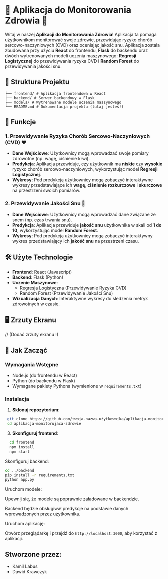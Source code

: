 # 🏥 Aplikacja do Monitorowania Zdrowia 🛌

Witaj w naszej **Aplikacji do Monitorowania Zdrowia**! Aplikacja ta pomaga użytkownikom monitorować swoje zdrowie, przewidując ryzyko chorób sercowo-naczyniowych (CVD) oraz oceniając jakość snu. Aplikacja została zbudowana przy użyciu **React** do frontendu, **Flask** do backendu oraz dwóch wytrenowanych modeli uczenia maszynowego: **Regresji Logistycznej** do przewidywania ryzyka CVD i **Random Forest** do przewidywania jakości snu.

## 📂 Struktura Projektu

```
├── frontend/ # Aplikacja frontendowa w React
├── backend/ # Serwer backendowy w Flask
├── models/ # Wytrenowane modele uczenia maszynowego
└── README.md # Dokumentacja projektu (tutaj jesteś!)
```

## 🚀 Funkcje

### 1. Przewidywanie Ryzyka Chorób Sercowo-Naczyniowych (CVD) ❤️

- **Dane Wejściowe**: Użytkownicy mogą wprowadzać swoje pomiary zdrowotne (np. wagę, ciśnienie krwi).
- **Predykcja**: Aplikacja przewiduje, czy użytkownik ma **niskie** czy **wysokie** ryzyko chorób sercowo-naczyniowych, wykorzystując model **Regresji Logistycznej**.
- **Wykresy**: Pod predykcją użytkownicy mogą zobaczyć interaktywne wykresy przedstawiające ich **wagę**, **ciśnienie rozkurczowe** i **skurczowe** na przestrzeni swoich pomiarów.

### 2. Przewidywanie Jakości Snu 🌙

- **Dane Wejściowe**: Użytkownicy mogą wprowadzać dane związane ze snem (np. czas trwania snu).
- **Predykcja**: Aplikacja przewiduje **jakość snu** użytkownika w skali od **1 do 10**, wykorzystując model **Random Forest**.
- **Wykresy**: Pod predykcją użytkownicy mogą zobaczyć interaktywny wykres przedstawiający ich **jakość snu** na przestrzeni czasu.

## 🛠️ Użyte Technologie

- **Frontend**: React (Javascript)
- **Backend**: Flask (Python)
- **Uczenie Maszynowe**:
  - Regresja Logistyczna (Przewidywanie Ryzyka CVD)
  - Random Forest (Przewidywanie Jakości Snu)
- **Wizualizacja Danych**: Interaktywne wykresy do śledzenia metryk zdrowotnych w czasie.

## 🖥️ Zrzuty Ekranu

// (Dodać zrzuty ekranu !)

## 🚀 Jak Zacząć

### Wymagania Wstępne

- Node.js (do frontendu w React)
- Python (do backendu w Flask)
- Wymagane pakiety Pythona (wymienione w `requirements.txt`)

### Instalacja

1. **Sklonuj repozytorium**:
  ```bash
   git clone https://github.com/twoja-nazwa-użytkownika/aplikacja-monitorujaca-zdrowie.git
   cd aplikacja-monitorujaca-zdrowie
   ```

3. **Skonfiguruj frontend**:
  ```bash
    cd frontend
    npm install
    npm start
  ```

Skonfiguruj backend:
  ```bash
  cd ../backend
  pip install -r requirements.txt
  python app.py
  ```

Uruchom modele:

Upewnij się, że modele są poprawnie załadowane w backendzie.

Backend będzie obsługiwał predykcje na podstawie danych wprowadzonych przez użytkownika.

Uruchom aplikację:

Otwórz przeglądarkę i przejdź do ```http://localhost:3000```, aby korzystać z aplikacji.

## Stworzone przez:
  * Kamil Labus
  * Dawid Krawczyk
